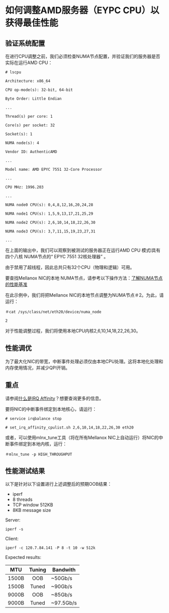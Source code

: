 # 如何调整AMD服务器（EYPC CPU）以获得最佳性能

## 验证系统配置

在进行CPU调整之前，我们必须检查NUMA节点配置，并验证我们的服务器是否实际在运行AMD CPU：

    # lscpu

    Architecture: x86_64

    CPU op-mode(s): 32-bit, 64-bit

    Byte Order: Little Endian

    ...

    Thread(s) per core: 1

    Core(s) per socket: 32

    Socket(s): 1

    NUMA node(s): 4

    Vendor ID: AuthenticAMD

    ...

    Model name: AMD EPYC 7551 32-Core Processor

    ...

    CPU MHz: 1996.203

    ...

    NUMA node0 CPU(s): 0,4,8,12,16,20,24,28

    NUMA node1 CPU(s): 1,5,9,13,17,21,25,29

    NUMA node2 CPU(s): 2,6,10,14,18,22,26,30

    NUMA node3 CPU(s): 3,7,11,15,19,23,27,31

    ...

在上面的输出中，我们可以观察到被测试的服务器正在运行AMD CPU 模式l具有四个八核 NUMA节点的“ EPYC 7551 32核处理器” 。

由于禁用了超线程，因此总共只有32个CPU（物理和逻辑）可用。

要查找Mellanox NIC的本地 NUMA节点，请参考以下操作方法：[了解NUMA节点的性能基准](https://community.mellanox.com/s/article/understanding-numa-node-for-performance-benchmarks)

在此示例中，我们将把Mellanox NIC的本地节点调整为NUMA节点＃2。为此，请运行：

    ＃cat /sys/class/net/eth20/device/numa_node

    2

对于性能调整过程，我们将使用本地CPU内核2,6,10,14,18,22,26,30。

## 性能调优

为了最大化NIC的带宽，中断事件处理必须仅由本地CPU处理。这将本地化处理和内存使用情况，并减少QPI开销。


## 重点
请参阅[什么是IRQ Affinity](https://community.mellanox.com/s/article/what-is-irq-affinity-x)？想要查询更多的信息。

要将NIC的中断事件绑定到本地核心，请运行：

    # service irqbalance stop

    # set_irq_affinity_cpulist.sh 2,6,10,14,18,22,26,30 eth20

或者，可以使用mlnx_tune工具（将在所有Mellanox NIC上自动运行）将NIC的中断事件绑定到本地内核，运行：

    ＃mlnx_tune -p HIGH_THROUGHPUT

## 性能测试结果

以下是针对以下设置进行上述调整后的预期OOB结果：

- iperf
- 8 threads
- TCP window 512KB
- 8KB message size

Server:

    iperf -s

Client:

    iperf -c 120.7.84.141 -P 8 -t 10 -w 512k

 

Expected results:

MTU|Tuning|Bandwith
---|:--:|---
1500B|OOB|~50Gb/s
1500B|Tuned|~90Gb/s
9000B|OOB|~85Gb/s
9000B|Tuned|~97.5Gb/s